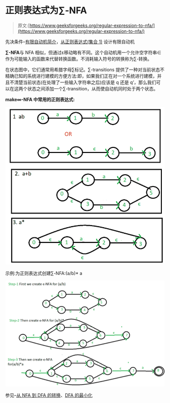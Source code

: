 # 正则表达式为∑-NFA

> 原文:[https://www.geeksforgeeks.org/regular-expression-to-nfa/](https://www.geeksforgeeks.org/regular-expression-to-nfa/)

先决条件–[有限自动机简介](https://www.geeksforgeeks.org/toc-finite-automata-introduction/)，[从正则表达式(集合 1)](https://www.geeksforgeeks.org/designing-finite-automata-from-regular-expression/) 设计有限自动机

**∑-NFA**与 NFA 相似，但通过ε移动略有不同。这个自动机用一个允许空字符串∈作为可能输入的函数来代替转换函数。不消耗输入符号的转换称为∑-转换。

在状态图中，它们通常用希腊字母∑标记。∑-transitions 提供了一种对当前状态不精确已知的系统进行建模的方便方法:即，如果我们正在对一个系统进行建模，并且不清楚当前状态(在处理了一些输入字符串之后)应该是 q 还是 q’，那么我们可以在这两个状态之间添加一个∑-transition，从而使自动机同时处于两个状态。

**make∞-NFA 中常用的正则表达式:**

![](img/d268f3ea52acbbc63ab279facb1e2079.png)

示例:为正则表达式创建∑-NFA:(a/b)* a

![](img/ab50273c95a9965dcb8b7b6f0d319680.png)

参见–[从 NFA 到 DFA 的转换](https://www.geeksforgeeks.org/theory-of-computation-conversion-from-nfa-to-dfa/)、[DFA 的最小化](https://www.geeksforgeeks.org/theory-computation-minimization-dfa/)